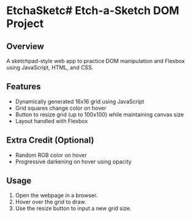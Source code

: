 # EtchaSketc# Etch-a-Sketch DOM Project

## Overview
A sketchpad-style web app to practice DOM manipulation and Flexbox using JavaScript, HTML, and CSS.

## Features
- Dynamically generated 16x16 grid using JavaScript
- Grid squares change color on hover
- Button to resize grid (up to 100x100) while maintaining canvas size
- Layout handled with Flexbox

## Extra Credit (Optional)
- Random RGB color on hover
- Progressive darkening on hover using opacity

## Usage
1. Open the webpage in a browser.
2. Hover over the grid to draw.
3. Use the resize button to input a new grid size.
